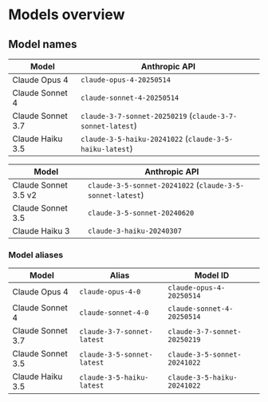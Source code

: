 # Models overview

## Model names

| Model             | Anthropic API                                             |
|-------------------|-----------------------------------------------------------|
| Claude Opus 4     | `claude-opus-4-20250514`                                  |
| Claude Sonnet 4   | `claude-sonnet-4-20250514`                                |
| Claude Sonnet 3.7 | `claude-3-7-sonnet-20250219` (`claude-3-7-sonnet-latest`) |
| Claude Haiku 3.5  | `claude-3-5-haiku-20241022` (`claude-3-5-haiku-latest`)   |

| Model                | Anthropic API                                             |
|----------------------|-----------------------------------------------------------|
| Claude Sonnet 3.5 v2 | `claude-3-5-sonnet-20241022` (`claude-3-5-sonnet-latest`) |
| Claude Sonnet 3.5    | `claude-3-5-sonnet-20240620`                              |
| Claude Haiku 3       | `claude-3-haiku-20240307`                                 |

### Model aliases

| Model             | Alias                      | Model ID                     |
|-------------------|----------------------------|------------------------------|
| Claude Opus 4     | `claude-opus-4-0`          | `claude-opus-4-20250514`     |
| Claude Sonnet 4   | `claude-sonnet-4-0`        | `claude-sonnet-4-20250514`   |
| Claude Sonnet 3.7 | `claude-3-7-sonnet-latest` | `claude-3-7-sonnet-20250219` |
| Claude Sonnet 3.5 | `claude-3-5-sonnet-latest` | `claude-3-5-sonnet-20241022` |
| Claude Haiku 3.5  | `claude-3-5-haiku-latest`  | `claude-3-5-haiku-20241022`  |
